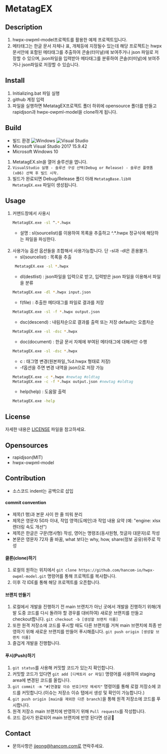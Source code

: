 # MetatagEX

## Description

1. hwpx-owpml-model프로젝트를 활용한 예제 프로젝트입니다.
2. 메타태그는 한글 문서 자체나 표, 개체등에 지정될수 있는데 해당 프로젝트는 hwpx 문서안에 포함된 메타태그를 추출하여 콘솔(터미널)에 보여주거나 json 파일로 저장할 수 있으며, json파일을 입력받아 메타태그를 분류하여 콘솔(터미널)에 보여주거나 json파일로 저장할 수 있습니다.

## Install
1. Initializing.bat 파일 실행
2. github 계정 입력
3. 파일을 실행하면 MetatagEX프로젝트 폴더 하위에 opensource 폴더를 만들고 rapidjson과 hwpx-owpml-model을 clone하게 됩니다. 

## Build
- 빌드 환경
![Windows](https://img.shields.io/badge/Windows-0078D6?style=for-the-badge&logo=windows&logoColor=white) ![Visual Studio](https://img.shields.io/badge/Visual%20Studio-5C2D91.svg?style=for-the-badge&logo=visual-studio&logoColor=white)
- Microsoft Visual Studio 2017 15.9.42
- Microsoft Windows 10

1. MetatagEX.sln을 열어 솔루션을 엽니다.
2. `VisualStudio 실행 - 솔루션 구성 선택(Debug or Release) - 솔루션 플랫폼(x86) 선택 후 빌드 시작.`
3. 빌드가 완료되면 Debug/Release 폴더 아래 `MetatagBase.lib와 MetatagEX.exe` 파일이 생성됩니다. 

## Usage
1. 커맨드창에서 사용시
   ``` bash
   MetatagEX.exe -sl ^.*.hwpx
   ```
   - 설명 : sl(sourcelist)를 이용하여 목록을 추출하고  ^.*.hwpx 정규식에 해당하는 파일을 파싱한다.
</br></br>
2. 사용가능 옵션
옵션들을 조합해서 사용가능합니다. 단 -sl과 -dl은 혼용불가.
   - sl(sourcelist) : 목록을 추출
   ``` bash
    MetatagEX.exe -sl *.hwpx 
   ```
   - dl(destlist) : json파일을 입력으로 받고, 입력받은 json 파일을 이용해서 파일을 분류
   ```bash
   MetatagEX.exe -dl *.hwpx input.json
   ```
   - f(file) : 추출한 메타태그를 파일로 결과를 저장
   ```bash
   MetatagEX.exe -sl -f *.hwpx output.json
   ```
   - dsc(descend) : 내림차순으로 결과를 출력 또는 저장 default는 오름차순
   ```bash
   MetatagEX.exe -sl -dsc *.hwpx
   ```
   - doc(document) : 한글 문서 자체에 부여된 메타태그에 대해서만 수행
   ```bash
   MetatagEX.exe -sl -dsc *.hwpx
   ```
   - c : 태그명 변경(원본파일_%d.hwpx 형태로 저장)
   - -f옵션을 주면 변경 내역을 json으로 저장 가능
   ```bash
   MetatagEX.exe -c *.hwpx #newtag #oldtag
   MetatagEX.exe -c -f *.hwpx output.json #newtag #oldtag
   ```
   - help(help) : 도움말 출력
   ```bash
   MetatagEX.exe -help
   ```

## License
자세한 내용은 [LICENSE](https://github.com/hancom-io/metatag-ex/blob/develop/LICENSE) 파일을 참고하세요.

## Opensources
- rapidjson(MIT)
- hwpx-owpml-model

## Contribution
- 소스코드 indent는 공백으로 삽입
 
#### commit convention
- 제목(1 행)과 본문 사이 한 줄 띄워 분리
- 제목은 영문자 50자 이내, 작업 영역(도메인)과 작업 내용 요약 (예: "engine: xlsx 렌더링 속도 개선")
- 제목은 한글은 구문(명사형) 작성, 영어는 명령조(동사원형, 첫글자 대문자)로 작성
- 본문은 영문자 72자 줄 바꿈, what 보다는 why, how, share(정보 공유)위주로 작성

#### 클론(clone)하기

1.  로컬의 원하는 위치에서  `git clone https://github.com/hancom-io/hwpx-owpml-model.git`  명령어를 통해 프로젝트를 복사합니다.
2.  이후 각 IDE를 통해 해당 프로젝트를 오픈합니다.



#### 브랜치 만들기

1.  로컬에서 개발을 진행하기 전 main 브랜치가 아닌 곳에서 개발을 진행하기 위해(개발 도중 코드를 다시 돌려야 할 경우를 대비하여) 새로운 브랜치를 만들고 checkout합니다.  `git checkout -b [생성할 브랜치 이름]`
2.  또한 원격 저장소에 코드를 푸시할 때도 다른 브랜치를 거쳐 main 브랜치에 최종 반영하기 위해 새로운 브랜치를 만들어 푸시해줍니다.  `git push origin [생성할 브랜치 이름]`
3.  즐겁게 개발을 진행합니다.

#### 푸시(Push)하기

1.  `git status`를 사용해 커밋할 코드가 있는지 확인합니다.
2.  커밋할 코드가 있다면  `git add [디렉토리 or 파일]`  명령어를 사용하여 staging area에 변경된 코드를 올립니다.
3.  `git commit -m "#[연결할 이슈 번호]커밋 메세지"`  명령어를 통해 로컬 저장소에 코드를 커밋합니다.(이슈는 저장소 이슈 탭에서 생성 및 확인이 가능합니다.)
4.  `git push origin [main을 제외한 다른 branch]`을 통해 원격 저장소에 코드를 푸시합니다.
5.  원격 저장소 main 브랜치에 반영하기 위해  `Pull requests`를 작성합니다.
6.  코드 검사가 완료되어 main 브랜치에 반영 된다면 성공🎉

## Contact
- 문의사항은 jjeong@hancom.com로 연락주세요.
